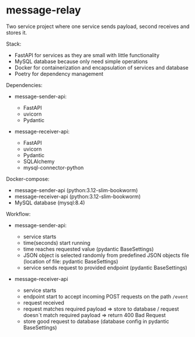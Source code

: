 # message-relay
Two service project where one service sends payload, second receives and stores it.

Stack:
- FastAPI for services as they are small with little functionality
- MySQL database because only need simple operations
- Docker for containerization and encapsulation of services and database
- Poetry for dependency management

Dependencies:
- message-sender-api:
  - FastAPI
  - uvicorn
  - Pydantic
    
- message-receiver-api:
  - FastAPI
  - uvicorn
  - Pydantic
  - SQLAlchemy
  - mysql-connector-python

Docker-compose:
- message-sender-api (python:3.12-slim-bookworm)
- message-receiver-api (python:3.12-slim-bookworm)
- MySQL database (mysql:8.4)


Workflow:
- message-sender-api:
  - service starts
  - time(seconds) start running
  - time reaches requested value (pydantic BaseSettings)
  - JSON object is selected randomly from predefined JSON objects file (location of file: pydantic BaseSettings)
  - service sends request to provided endpoint (pydantic BaseSettings)
 
- message-receiver-api
  - service starts
  - endpoint start to accept incoming POST requests on the path `/event`
  - request received
  - request matches required payload => store to database / request doesn`t match required payload => return 400 Bad Request
  - store good request to database (database config in pydantic BaseSettings)
